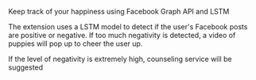 Keep track of your happiness using Facebook Graph API and LSTM

The extension uses a LSTM model to detect if the user's Facebook posts are positive or negative. If too much negativity is detected, a video of puppies will pop up to cheer the user up.

If the level of negativity is extremely high, counseling service will be suggested